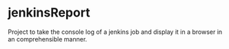 # jenkinsReport
Project to take the console log of a jenkins job and display it in a browser in an comprehensible manner.
